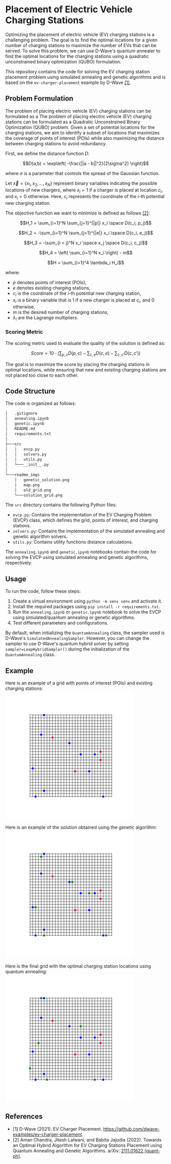 # Placement of Electric Vehicle Charging Stations

Optimizing the placement of electric vehicle (EV) charging stations is a challenging problem. The goal is to find the optimal locations for a given number of charging stations to maximize the number of EVs that can be served. To solve this problem, we can use D-Wave's quantum annealer to find the optimal locations for the charging stations using a quadratic unconstrained binary optimization (QUBO) formulation.

This repository contains the code for solving the EV charging station placement problem using simulated annealing and genetic algorithms and is based on the `ev-charger-placement` example by D-Wave [[1]](#1).

## Problem Formulation

The problem of placing electric vehicle (EV) charging stations can be formulated as a The problem of placing electric vehicle (EV) charging stations can be formulated as a Quadratic Unconstrained Binary Optimization (QUBO) problem. Given a set of potential locations for the charging stations, we aim to identify a subset of locations that maximizes the coverage of points of interest (POIs) while also maximizing the distance between charging stations to avoid redundancy.

First, we define the distance function $D$:

$$D(a,b) = \exp\left( -\frac{||a - b||^2}{2\sigma^2} \right)$$

where $\sigma$ is a parameter that controls the spread of the Gaussian function.

Let $\vec{x} = \{x_1, x_2, \dots, x_N\}$ represent binary variables indicating the possible locations of new chargers, where $x_i = 1$ if a charger is placed at location $c_i$, and $x_i = 0$ otherwise. Here, $c_i$ represents the coordinate of the $i$-th potential new charging station.

The objective function we want to minimize is defined as follows [[2]](#2):

$$H_1 = \sum_{i=1}^N \sum_{j=1}^{|p|} x_i \space D(c_i, p_j)$$

$$H_2 = -\sum_{i=1}^N \sum_{j=1}^{|e|} x_i \space D(c_i, e_j)$$

$$H_3 = -\sum_{i < j}^N x_i \space x_j \space D(c_i, c_j)$$

$$H_4 = \left( \sum_{i=1}^N x_i \right) - m$$

$$H = \sum_{i=1}^4 \lambda_i H_i$$

where:

- $p$ denotes points of interest (POIs),
- $e$ denotes existing charging stations,
- $c_i$ is the coordinate of the $i$-th potential new charging station,
- $x_i$ is a binary variable that is 1 if a new charger is placed at $c_i$, and 0 otherwise,
- $m$ is the desired number of charging stations,
- $\lambda_i$ are the Lagrange multipliers.

### Scoring Metric

The scoring metric used to evaluate the quality of the solution is defined as:

$$
\textit{Score}=10\cdot\left(\sum_{p,c} D(p,c) - \sum_{c,e} D(c,e) - \sum_{c,c'} D(c,c')\right)
$$

The goal is to maximize the score by placing the charging stations in optimal locations, while ensuring that new and existing charging stations are not placed too close to each other.

## Code Structure

The code is organized as follows:

```monospace
│   .gitignore
│   annealing.ipynb
│   genetic.ipynb
│   README.md
│   requirements.txt
│
├───src
│   │   evcp.py
│   │   solvers.py
│   │   utils.py
│   └───__init__.py
│
└───readme_imgs
    │   genetic_solution.png
    │   map.png
    │   old_grid.png
    └───solution_grid.png
```

The `src` directory contains the following Python files:

- `evcp.py`: Contains the implementation of the EV Charging Problem (EVCP) class, which defines the grid, points of interest, and charging stations.
- `solvers.py`: Contains the implementation of the simulated annealing and genetic algorithm solvers.
- `utils.py`: Contains utility functions distance calculations.

The `annealing.ipynb` and `genetic.ipynb` notebooks contain the code for solving the EVCP using simulated annealing and genetic algorithms, respectively.

## Usage

To run the code, follow these steps:

1. Create a virtual environment using `python -m venv venv` and activate it.
2. Install the required packages using `pip install -r requirements.txt`.
3. Run the `annealing.ipynb` or `genetic.ipynb` notebook to solve the EVCP using simulated/quantum annealing or genetic algorithms.
4. Test different parameters and configurations.

By default, when initializing the `QuantumAnnealing` class, the sampler used is D-Wave's `SimulatedAnnealingSampler`. However, you can change the sampler to use D-Wave's quantum hybrid solver by setting `sampler=LeapHybridSampler()` during the initialization of the `QuantumAnnealing` class.

## Example

Here is an example of a grid with points of interest (POIs) and existing charging stations:\
<img src="readme_imgs/old_grid.png" alt="old_grid" width="400"/>

Here is an example of the solution obtained using the genetic algorithm:\
<img src="readme_imgs/genetic_solution.png" alt="old_grid" width="400"/>

Here is the final grid with the optimal charging station locations using quantum annealing:\
<img src="readme_imgs/solution_grid.png" alt="old_grid" width="400"/>

## References

- <a id="1">[1]</a> D-Wave (2021). EV Charger Placement. https://github.com/dwave-examples/ev-charger-placement.
- <a id="2">[2]</a> Aman Chandra, Jitesh Lalwani, and Babita Jajodia (2022). Towards an Optimal Hybrid Algorithm for EV Charging Stations Placement using Quantum Annealing and Genetic Algorithms. arXiv: [2111.01622 [quant-ph]](https://arxiv.org/abs/2111.01622).
